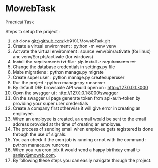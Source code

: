 # MowebTask
Practical Task

Steps to setup the project : 
1) git clone git@github.com:kb9101/MowebTask.git
2) Create a virtual environment : python -m venv venv
3) Activate the virtual environment : source venv/bin/activate (for linux) and venv/Scripts/activate (for windows)
4) Install the requirements.txt file : pip install -r requirements.txt
5) Change the database credentials in settings.py file
6) Make migrations : python manage.py migrate
7) Create super user : python manage.py createsuperuser
7) Run the project : python manage.py runserver
8) By default DRF browsable API would open on : http://127.0.0.1:8000
9) Open the swagger ui : http://127.0.0.1:8000/swagger
10) On the swagger ui page generate token from api-auth-token by providing your super user credentials
11) Create a company first otherwise it will give error in creating an employee.
12) When an employee is created, an email would be sent to the email address provided at the time of creating an employee.
13) The process of sending email when employee gets registered is done through the use of signals.
14) You can check if the cron job is running or not with the command : python manage.py runcrons
15) When you run cron job, it would send a happy birthday email to sanjay@moweb.com.
15) By following these steps you can easily navigate through the project.
